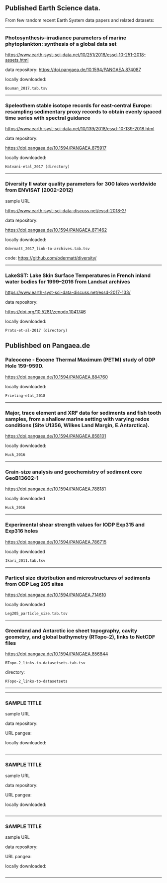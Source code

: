 ## Published Earth Science data.

From few random recent Earth System data papers and related datasets:

---
### Photosynthesis–irradiance parameters of marine phytoplankton: synthesis of a global data set

https://www.earth-syst-sci-data.net/10/251/2018/essd-10-251-2018-assets.html

data repository:
https://doi.pangaea.de/10.1594/PANGAEA.874087

locally downloaded:

```
Bouman_2017.tab.tsv
```

---

### Speleothem stable isotope records for east-central Europe: resampling sedimentary proxy records to obtain evenly spaced time series with spectral guidance

https://www.earth-syst-sci-data.net/10/139/2018/essd-10-139-2018.html

data repository:

https://doi.pangaea.de/10.1594/PANGAEA.875917

locally downloaded:

```
Hatvani-etal_2017 (directory)
```

---


### Diversity II water quality parameters for 300 lakes worldwide from ENVISAT (2002–2012)

sample URL

https://www.earth-syst-sci-data-discuss.net/essd-2018-2/

data repository:

https://doi.pangaea.de/10.1594/PANGAEA.871462

locally downloaded:

```
Odermatt_2017_link-to-archives.tab.tsv
```

code: https://github.com/odermatt/diversity/

---

### LakeSST: Lake Skin Surface Temperatures in French inland water bodies for 1999–2016 from Landsat archives

https://www.earth-syst-sci-data-discuss.net/essd-2017-133/

data repository:

https://doi.org/10.5281/zenodo.1041746

locally downloaded:

```
Prats-et-al-2017 (directory)
```


## Publishbed on Pangaea.de

### Paleocene - Eocene Thermal Maximum (PETM) study of ODP Hole 159-959D.

https://doi.pangaea.de/10.1594/PANGAEA.884760

locally downloaded:

```
Frieling-etal_2018
```

---

### Major, trace element and XRF data for sediments and fish tooth samples, from a shallow marine setting with varying redox conditions (Site U1356, Wilkes Land Margin, E.Antarctica).

https://doi.pangaea.de/10.1594/PANGAEA.858101

locally downloaded:

```
Huck_2016
```

---

### Grain-size analysis and geochemistry of sediment core GeoB13602-1

https://doi.pangaea.de/10.1594/PANGAEA.788181

locally downloaded

```
Huck_2016
```

---

### Experimental shear strength values for IODP Exp315 and Exp316 holes

https://doi.pangaea.de/10.1594/PANGAEA.786715

locally downloaded

```
Ikari_2011.tab.tsv
```

---

### Particel size distribution and microstructures of sediments from ODP Leg 205 sites

https://doi.pangaea.de/10.1594/PANGAEA.714610

locally downloaded

```
Leg205_particle_size.tab.tsv
```

---

### Greenland and Antarctic ice sheet topography, cavity geometry, and global bathymetry (RTopo-2), links to NetCDF files

https://doi.pangaea.de/10.1594/PANGAEA.856844

```
RTopo-2_links-to-datasetsets.tab.tsv
```

directory:

```
RTopo-2_links-to-datasetsets
```

---













---

### SAMPLE TITLE

sample URL

data repository:

URL pangea:

locally downloaded:

```

```

---

### SAMPLE TITLE

sample URL

data repository:

URL pangea:

locally downloaded:

```

```

---

### SAMPLE TITLE

sample URL

data repository:

URL pangea:

locally downloaded:

```

```

---

